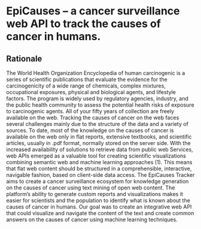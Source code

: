 # EpiCauses – a cancer surveillance web API to track the causes of cancer in humans.

## Rationale
The World Health Organization Encyclopedia of human carcinogenic is a series of scientific publications that evaluate the evidence for the carcinogenicity of a wide range of chemicals, complex mixtures, occupational exposures, physical and biological agents, and lifestyle factors. The program is widely used by regulatory agencies, industry, and the public health community to assess the potential health risks of exposure to carcinogenic agents. All of your fifty years of collection are freely available on the web. 
Tracking the causes of cancer on the web faces several challenges mainly due to the structure of the data and a variety of sources. To date, most of the knowledge on the causes of cancer is available on the web only in flat reports, extensive textbooks, and scientific articles, usually in .pdf format, normally stored on the server side. With the increased availability of solutions to retrieve data from public web Services, web APIs emerged as a valuable tool for creating scientific visualizations combining semantic web and machine learning approaches (1). This means that flat web content should be structured in a comprehensible, interactive, navigable fashion, based on client-side data access.
The EpiCauses Tracker aims to create a cancer surveillance ecosystem for knowledge generation on the causes of cancer using text mining of open web content. The platform’s ability to generate custom reports and visualizations makes it easier for scientists and the population to identify what is known about the causes of cancer in humans. Our goal was to create an integrative web API that could visualize and navigate the content of the text and create common answers on the causes of cancer using machine learning techniques.
